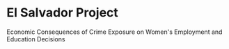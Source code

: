 # El Salvador Project 
Economic Consequences of Crime Exposure on Women's Employment and Education Decisions
